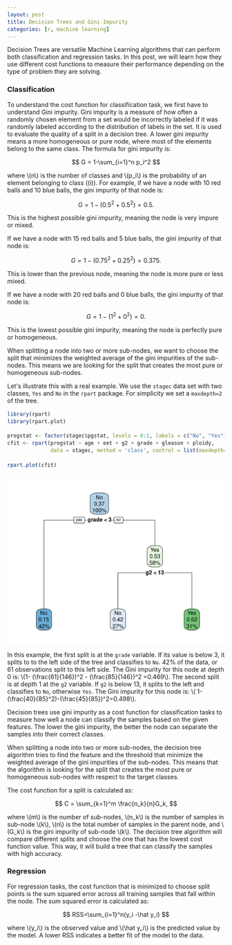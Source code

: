 ```yaml
---
layout: post
title: Decision Trees and Gini Impurity
categories: [r, machine learning]
---
```


Decision Trees are versatile Machine Learning algorithms that can perform both classification and regression tasks. In this post, we will learn how they use different cost functions to measure their performance depending on the type of problem they are solving.

### Classification
To understand the cost function for classification task, we first have to understand Gini impurity.
Gini impurity is a measure of how often a randomly chosen element from a set would be incorrectly labeled if it was randomly labeled according to the distribution of labels in the set. 
It is used to evaluate the quality of a split in a decision tree. A lower gini impurity means a more homogeneous or pure node, where most of the elements belong to the same class.
The formula for gini impurity is:

$$
G = 1-\sum_{i=1}^n p_i^2
$$

where \\(n\\) is the number of classes and \\(p_i\\) is the probability of an element belonging to class \((i\)).
For example, if we have a node with 10 red balls and 10 blue balls, the gini impurity of that node is:

$$
G = 1- (0.5^2 + 0.5^2) = 0.5.
$$

This is the highest possible gini impurity, meaning the node is very impure or mixed.

If we have a node with 15 red balls and 5 blue balls, the gini impurity of that node is:

$$
G = 1- (0.75^2 + 0.25^2) = 0.375.
$$

This is lower than the previous node, meaning the node is more pure or less mixed.

If we have a node with 20 red balls and 0 blue balls, the gini impurity of that node is:

$$
G = 1- (1^2 + 0^2) = 0.
$$

This is the lowest possible gini impurity, meaning the node is perfectly pure or homogeneous.

When splitting a node into two or more sub-nodes, we want to choose the split that minimizes the weighted average of the gini impurities of the sub-nodes. 
This means we are looking for the split that creates the most pure or homogeneous sub-nodes.

Let's illustrate this with a real example. We use the `stagec` data set with two classes, `Yes` and `No` in the `rpart` package.
For simplicity we set a `maxdepth=2` of the tree.

```r
library(rpart)
library(rpart.plot)

progstat <- factor(stagec$pgstat, levels = 0:1, labels = c("No", "Yes"))
cfit <- rpart(progstat ~ age + eet + g2 + grade + gleason + ploidy,
              data = stagec, method = 'class', control = list(maxdepth=2))

rpart.plot(cfit)
```
![](/images/rpart.png)

In this example, the first split is at the `grade` variable. If its value is below 3, it splits to to the left side of the tree and classifies to `No`.
42% of the data, or 61 observations split to this left side.
The Gini impurity for this node at depth 0 is: \\(1- (\frac{61}{146})^2 - (\frac{85}{146})^2 =0.469\\).
The second split is at depth 1 at the `g2` variable. If `g2` is below 13, it splits to the left and classifies to `No`, otherwise `Yes`.
The Gini impurity for this node is: \\( 1- (\frac{40}{85}^2)-(\frac{45}{85})^2=0.498\\).

Decision trees use gini impurity as a cost function for classification tasks to measure how well a node can classify the samples based on the given features. 
The lower the gini impurity, the better the node can separate the samples into their correct classes.

When splitting a node into two or more sub-nodes, the decision tree algorithm tries to find the feature and the threshold that minimize the weighted average of the gini impurities of the sub-nodes. 
This means that the algorithm is looking for the split that creates the most pure or homogeneous sub-nodes with respect to the target classes.

The cost function for a split is calculated as:

$$
C = \sum_{k=1}^m \frac{n_k}{n}G_k,
$$

where \\(m\\) is the number of sub-nodes, \\(n_k\\) is the number of samples in sub-node \\(k\\), \\(n\\) is the total number of samples in the parent node,
and \\(G_k\\) is the gini impurity of sub-node \\(k\\).
The decision tree algorithm will compare different splits and choose the one that has the lowest cost function value. This way, it will build a tree that can classify the samples with high accuracy.

### Regression
For regression tasks, the cost function that is minimized to choose split points is the sum squared error across all training samples that fall within the node. The sum squared error is calculated as:

$$
RSS=\sum_{i=1}^n(y_i -\hat y_i)
$$

where \\(y_i\\) is the observed value and \\(\hat y_i\\) is the predicted value by the model. A lower RSS indicates a better fit of the model to the data.




